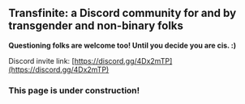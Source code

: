 ## Transfinite: a Discord community for and by transgender and non-binary folks
**Questioning folks are welcome too! Until you decide you are cis. :)**

Discord invite link: [https://discord.gg/4Dx2mTP](https://discord.gg/4Dx2mTP)

### This page is under construction!
